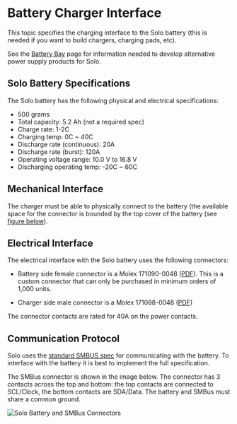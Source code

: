 # Battery Charger Interface

This topic specifies the charging interface to the Solo battery (this is needed if you want to build chargers, charging pads, etc).

<aside class="tip">See the <a href="hardware-batterybay.html">Battery Bay</a> page for information needed to develop alternative power supply products for Solo.</aside>

## Solo Battery Specifications

The Solo battery has the following physical and electrical specifications:

* 500 grams
* Total capacity: 5.2 Ah (not a required spec)
* Charge rate: 1-2C
* Charging temp: 0C ~ 40C
* Discharge rate (continuous): 20A
* Discharge rate (burst): 120A
* Operating voltage range: 10.0 V to 16.8 V
* Discharging operating temp: -20C ~ 60C


## Mechanical Interface

The charger must be able to physically connect to the battery (the available space for the connector is bounded by the top cover of the battery (see [figure below](#fig4.5.1)).


## Electrical Interface

The electrical interface with the Solo battery uses the following connectors:

* Battery side female connector is a Molex 171090-0048 ([PDF](https://drive.google.com/open?id=0B9l93ZUM5ooxMU0xM3h5MzNsMjVBV3NjYU9DSEdyZE5FQWhR)). This is a custom connector that can only be purchased in minimum orders of 1,000 units.

* Charger side male connector is a Molex 171088-0048 ([PDF](https://drive.google.com/open?id=0B9l93ZUM5ooxblFVOVhuY2JwMExjd3FnYjgzZmNsNy1ialAw))

The connector contacts are rated for 40A on the power contacts.


## Communication Protocol

Solo uses the [standard SMBUS spec](https://drive.google.com/open?id=0B9l93ZUM5ooxXzZWT3FMdktaNjNGWDV6M0tQUDhwWWgtNEFB) for communicating with the battery. To interface with the battery it is best to implement the full specification.

The SMBus connector is shown in the image below. The connector has 3 contacts across the top and bottom: the top contacts are connected to SCL/Clock, the bottom contacts are SDA/Data. The battery and SMBus must share a common ground.

![Solo Battery and SMBus Connectors](/images/solo_battery_charger_interface.png)
